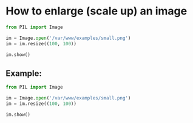 # How to enlarge (scale up) an image

```python
from PIL import Image

im = Image.open('/var/www/examples/small.png')
im = im.resize((100, 100))

im.show()
```


## Example: 
```python
from PIL import Image

im = Image.open('/var/www/examples/small.png')
im = im.resize((100, 100))

im.show()
```

